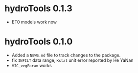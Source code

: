 # hydroTools 0.1.3

- ET0 models work now

# hydroTools 0.1.0

- Added a `NEWS.md` file to track changes to the package.
- fix `INFILT` data range, `Kstat` unit error reported by He YaNan
- `VIC_vegParam` works

